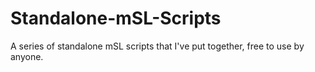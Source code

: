 # Standalone-mSL-Scripts
A series of standalone mSL scripts that I've put together, free to use by anyone.
